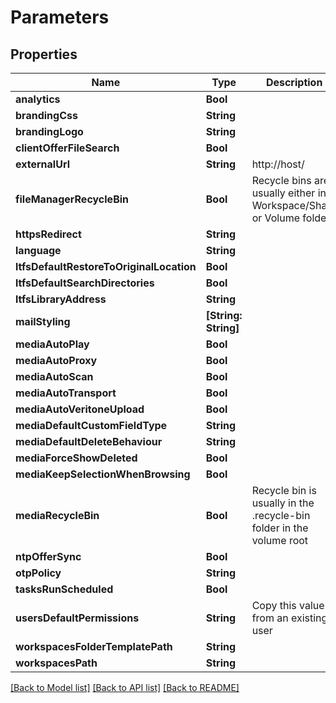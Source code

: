 # Parameters

## Properties

Name | Type | Description | Notes
------------ | ------------- | ------------- | -------------
**analytics** | **Bool** |  | [optional] 
**brandingCss** | **String** |  | [optional] 
**brandingLogo** | **String** |  | [optional] 
**clientOfferFileSearch** | **Bool** |  | [optional] 
**externalUrl** | **String** | http://host/ | [optional] 
**fileManagerRecycleBin** | **Bool** | Recycle bins are usually either in Workspace/Share or Volume folder | [optional] 
**httpsRedirect** | **String** |  | [optional] 
**language** | **String** |  | [optional] 
**ltfsDefaultRestoreToOriginalLocation** | **Bool** |  | [optional] 
**ltfsDefaultSearchDirectories** | **Bool** |  | [optional] 
**ltfsLibraryAddress** | **String** |  | [optional] 
**mailStyling** | **[String: String]** |  | [optional] 
**mediaAutoPlay** | **Bool** |  | [optional] 
**mediaAutoProxy** | **Bool** |  | [optional] 
**mediaAutoScan** | **Bool** |  | [optional] 
**mediaAutoTransport** | **Bool** |  | [optional] 
**mediaAutoVeritoneUpload** | **Bool** |  | [optional] 
**mediaDefaultCustomFieldType** | **String** |  | [optional] 
**mediaDefaultDeleteBehaviour** | **String** |  | [optional] 
**mediaForceShowDeleted** | **Bool** |  | [optional] 
**mediaKeepSelectionWhenBrowsing** | **Bool** |  | [optional] 
**mediaRecycleBin** | **Bool** | Recycle bin is usually in the .recycle-bin folder in the volume root | [optional] 
**ntpOfferSync** | **Bool** |  | [optional] 
**otpPolicy** | **String** |  | [optional] 
**tasksRunScheduled** | **Bool** |  | [optional] 
**usersDefaultPermissions** | **String** | Copy this value from an existing user | [optional] 
**workspacesFolderTemplatePath** | **String** |  | [optional] 
**workspacesPath** | **String** |  | [optional] 

[[Back to Model list]](../#documentation-for-models) [[Back to API list]](../#documentation-for-api-endpoints) [[Back to README]](../)


